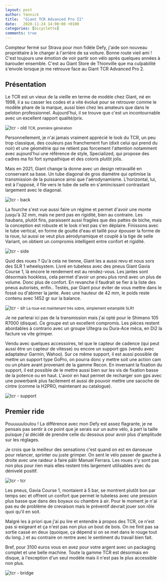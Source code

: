 ```yaml
---
layout: post
author: Yannick
title:  "Giant TCR Advanced Pro II"
date:   2020-11-24 14:00:00 +0100
categories: [bicyclette]
comments: true
---
```


Compteur fermé sur Strava pour mon fidèle Defy, j'aide son nouveau propriétaire à le charger à l'arrière de
sa voiture. Bonne route vieil ami !
C'est toujours une émotion de voir partir son vélo après quelques années à barouder
ensemble. C'est au Giant Store de Thionville que ma culpabilité s'envole lorsque
je me retrouve face au Giant TCR Advanced Pro 2.

## Présentation

Le TCR est un vieux de la vieille en terme de modèle chez Giant, né en 1998, il a su casser les codes et
a vite évolué pour se retrouver comme le modèle phare de la marque, aussi bien chez les amateurs que dans le peloton professionnel. Aujourd'hui, il se trouve que c'est un incontournable avec un excellent rapport qualité/prix.

![tcr - old](/assets/images/tcr/old-min.jpg)
<small>TCR, première génération</small>

Personnellement, je n'ai jamais vraiment apprécié le look du TCR, un peu trop classique, des couleurs pas franchement fun (dixit celui qui prend du noir) et une géométrie qui ne retient pas forcement l'attention notamment avec aujourd'hui une référence de style, Specialized, qui propose des cadres ma foi fort sympathique et des coloris plutôt jolis.

Mais en 2021, Giant change la donne avec un design retravaillé en conservant sa base. Un tube diagonal de gros diamètre qui optimise la transmission de la puissance ainsi que l'aérodynamisme. L'horizontal, lui, est à l'opposé, il file vers le tube de selle en s'amincissant contrastant largement avec le diagonal.

![tcr - back](/assets/images/tcr/back-min.jpg)

La fourche s'est vue aussi faire un régime et permet d'avoir une monte jusqu'à 32 mm, mais ne perd pas en rigidité, bien au contraire. Les haubans, plutôt fins, paraissent aussi fragiles que des pattes de biche, mais la conception est robuste et le look n'est pas s'en déplaire. Finissons avec le tube vertical, en forme de goutte d'eau et taillé pour épouser la forme de la roue, lui aussi se veut plus aérodynamique et couplé à la tige de selle Variant, on obtient un compromis intelligent entre confort et rigidité.

![tcr - side](/assets/images/tcr/side-min.jpg)

Quid des roues ? Qu'à cela ne tienne, Giant les a aussi revu et nous sors des SLR 1 wheelsystem. Livré en tubeless avec des pneus Giant Gavia Course 1, là encore le rendement est au rendez-vous. Les jantes sont désormais hookless, cela permet d'avoir un pneu plus rond avec un plus de volume. Donc plus de confort.
En revanche il faudrait se fier à la liste des pneus autorisés, enfin.. Testés, par Giant pour éviter de vous mettre dans le fossé ou d'abimer la jante.
Avec une hauteur de 42 mm, le poids reste contenu avec 1452 gr sur la balance.

![tcr - slr](/assets/images/tcr/slr-min.jpg)
<small>La roue est maintenant très sobre, simplement estampillé SLR1</small>

Je ne parlerai ici pas de la transmission mais j'ai opté pour le Shimano 105 R7000 (disque). Ce groupe est un excellent compromis. Les pièces restent abordables à contrario avec un groupe Ultegra ou Dura-Ace méca, en Di2 la facture va vite grimper.

Vendu avec quelques accessoires, tel que le capteur de cadence (qui peut aussi être un capteur de vitesse) ou encore un support gps (vendu avec adaptateur Garmin, Wahoo). Sur ce même support, il est aussi possible de mettre un support type GoPro, on pourra donc y mettre soit une action cam ou un phare avant provenant de la gamme Recon. En inversant la fixation du support, il est possible de le mettre aussi bien sur les vis de fixation basse de la potence ou en haut. L'avoir en haut permet de recharger son gps avec une powerbank plus facilement et aussi de pouvoir mettre une sacoche de cintre (comme la H2PRO, maintenant au catalogue).

![tcr - support](/assets/images/tcr/support-min.jpg)

## Premier ride

Pouuuuuloulou ! La différence avec mon Defy est assez flagrante, je ne pensais pas sentir à ce point que je serais sur un autre vélo, à part la taille puisque j'ai décidé de prendre celle du dessous pour avoir plus d'amplitude sur les réglages.

Je crois que la meilleur des sensations c'est quand on est en danseuse pour relancer, sprinter ou juste grimper. On sent le vélo passer de gauche à droite avec une raideur à faire pâlir Manuel Ferrara. Les roues n'y sont pas non plus pour rien mais elles restent très largement utilisables avec du dénivelé positif.

![tcr - tcr](/assets/images/tcr/tcr-min.jpg)

Les pneus, Gavia Course 1, montaient à 5 bar, se montrent plutôt bon par temps sec et offrent un confort que permet le tubeless avec une pression plus basse que dans des boyaux ou chambre à air. Pour le moment je n'ai pas eu de problème de crevaison mais le préventif devrait jouer son rôle quoi qu'il en soit.

Malgré les à priori que j'ai pu lire et entendre à propos des TCR, ce n'est pas si exigeant et ça n'est pas non plus un bout de bois. On ne finit pas sa sortie cassé en deux (quoique, ça dépend si on se met dans le rouge tout du long..) et au contraire on rentre avec le sentiment du travail bien fait.

Bref, pour 3100 euros vous en avez pour votre argent avec un packaging complet et une belle machine. Toute la gamme TCR est désormais en disque, à l'exception d'un seul modèle mais il n'est pas le plus accessible non plus.

![tcr - bridge](/assets/images/tcr/bridge.png)
